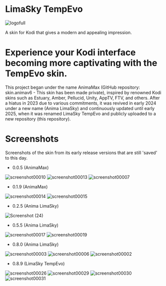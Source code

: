 # LimaSky TempEvo
![logofull](https://github.com/user-attachments/assets/a1ce0db8-ef0d-4051-aefa-5fc8854516ca)

A skin for Kodi that gives a modern and appealing impression.

# Experience your Kodi interface becoming more captivating with the TempEvo skin.
This project began under the name AnimaMax (GitHub repository: skin.animav6 - This skin has been made private), inspired by renowned Kodi skins such as Estuary, Amber, Pellucid, Unity, AppTV, FTV, and others. After a hiatus in 2023 due to various commitments, it was revived in early 2024 under a new name (Anima LimaSky) and continuously updated until early 2025, when it was renamed LimaSky TempEvo and publicly uploaded to a new repository (this repository).

# Screenshots

Screenshots of the skin from its early release versions that are still 'saved' to this day.

- 0.0.5 (AnimaMax)

![screenshot00010](https://github.com/user-attachments/assets/9234d0d1-1afd-4e59-ae51-2cf28fb15853)
![screenshot00013](https://github.com/user-attachments/assets/59a92d6b-1e15-4540-a09d-004329a0f8a0)
![screenshot00007](https://github.com/user-attachments/assets/f9e7bb30-7786-4ea4-a9e2-091844f44167)


- 0.1.9 (AnimaMax)

![screenshot00014](https://github.com/user-attachments/assets/32943227-1945-4deb-8760-63365e70f98a)
![screenshot00015](https://github.com/user-attachments/assets/6bc5956f-0470-430a-b8fa-703ff7e5cb11)


- 0.2.5 (Anima LimaSky)

![Screenshot (24)](https://github.com/user-attachments/assets/a2e4e431-5931-4791-92a4-0c1a76113279)


- 0.5.5 (Anima LimaSky)

![screenshot00017](https://github.com/user-attachments/assets/8918f66c-9c3f-4163-84f6-2fb048cec692)
![screenshot00019](https://github.com/user-attachments/assets/fd6754fe-285d-4513-94f5-5a68e1f724ef)


- 0.8.0 (Anima LimaSky)

![screenshot00003](https://github.com/user-attachments/assets/0ae3cd00-6d72-44c2-94f1-cb988c76e526)
![screenshot00006](https://github.com/user-attachments/assets/fe8d32b4-9b6a-4774-9f02-95a1aa541c2e)
![screenshot00002](https://github.com/user-attachments/assets/dff6285f-d596-4bcf-a98b-f9f170a3e664)


- 0.8.9 (LimaSky TempEvo)

![screenshot00026](https://github.com/user-attachments/assets/e75a6b94-29dc-474f-9251-003612895149)
![screenshot00029](https://github.com/user-attachments/assets/2aeb9481-5e37-4dd8-a09f-7131eb82140e)
![screenshot00030](https://github.com/user-attachments/assets/71fffcdd-b9ba-4693-9e63-cd7f4b1c63c4)
![screenshot00031](https://github.com/user-attachments/assets/19557618-384d-4020-876c-7b5881acdbae)



